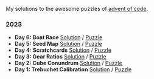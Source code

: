 My solutions to the awesome puzzles of [advent of code](https://adventofcode.com/about).

### 2023
- **Day 6: Boat Race** [Solution](https://github.com/LennartH/advent-of-code/blob/main/2023/src/day-06_boat-race/index.ts) / [Puzzle](https://adventofcode.com/2023/day/6)
- **Day 5: Seed Map** [Solution](https://github.com/LennartH/advent-of-code/blob/main/2023/src/day-05_seed-map/index.ts) / [Puzzle](https://adventofcode.com/2023/day/5)
- **Day 4: Scratchcards** [Solution](https://github.com/LennartH/advent-of-code/blob/main/2023/src/day-04_scratchcards/index.ts) / [Puzzle](https://adventofcode.com/2023/day/4)
- **Day 3: Gear Ratios** [Solution](https://github.com/LennartH/advent-of-code/blob/main/2023/src/day-01_trebuchet-calibration/index.ts) / [Puzzle](https://adventofcode.com/2023/day/3)
- **Day 2: Cube Conundrum** [Solution](https://github.com/LennartH/advent-of-code/blob/main/2023/src/day-02_cube-conundrum/index.ts) / [Puzzle](https://adventofcode.com/2023/day/2)
- **Day 1: Trebuchet Calibration** [Solution](https://github.com/LennartH/advent-of-code/blob/main/2023/src/day-01_trebuchet-calibration/index.ts) / [Puzzle](https://adventofcode.com/2023/day/1)
